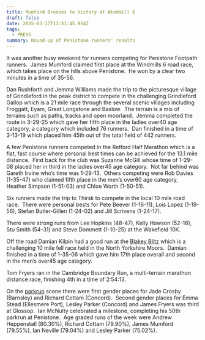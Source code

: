 ```yaml
---
title: Mumford Breezes to Victory at Windmill 6
draft: false
date: 2025-03-17T13:51:45.954Z
tags:
  - PRESS
summary: Round-up of Penistone runners' results
---
```

It was another busy weekend for runners competing for Penistone Footpath runners.  James Mumford claimed first place at the Windmills 6 road race, which takes place on the hills above Penistone.  He won by a clear two minutes in a time of 35-56.

Dan Rushforth and Jemma Williams made the trip to the picturesque village of Grindleford in the peak district to compete in the challenging Grindleford Gallop which is a 21 mile race through the several scenic villages including Froggatt, Eyam, Great Longstone and Baslow.  The terrain is a mix of terrains such as paths, tracks and open moorland.  Jemma completed the route in 3-29-25 which gave her fifth place in the ladies over40 age category, a category which included 76 runners.  Dan finished in a time of 3-13-19 which placed him 45th out of the total field of 442 runners.

A few Penistone runners competed in the Retford Half Marathon which is a flat, fast course where personal best times can be achieved for the 13.1 mile distance.  First back for the club was Suzanne McGill whose time of 1-29-08 placed her in third in the ladies over45 age category.  Not far behind was Gareth Irvine who’s time was 1-29-13.  Others competing were Rob Davies (1-35-47) who claimed fifth place in the men’s over60 age category, Heather Simpson (1-51-03) and Chloe Worth (1-50-51).

Six runners made the trip to Thirsk to compete in the local 10 mile road race.  There were personal bests for Pete Beever (1-16-11), Lois Lopez (1-19-56), Stefan Butler-Gillen (1-24-02) and Jill Scrivens (1-24-17).

There were strong runs from Lee Hopkins (48-47), Kelly Howson (52-16), Stu Smith (54-31) and Steve Dommett (1-10-25) at the Wakefield 10K.

Off the road Damian Kilpin had a good run at the [Blakey Blitz](https://results.pfrac.co.uk/fell-league-2024/blakey-blitz-2025) which is a challenging 10 mile fell race held in the North Yorkshire Moors.  Damian finished in a time of 1-35-06 which gave him 17th place overall and second in the men’s over45 age category.

Tom Fryers ran in the Cambridge Boundary Run, a multi-terrain marathon distance race, finishing 4th in a time of 2:54:13.

On the [parkrun](https://results.pfrac.co.uk/parkrun-2025/2025-03-15) scene there were first gender places for Jade Crosby (Barnsley) and Richard Cottam (Concord).  Second gender places for Emma Stead (Ellesmere Port), Lesley Parker (Concord) and James Fryers was third at Glossop.  Ian McNulty celebrated a milestone, completing his 50th parkrun at Penistone.  Age graded runs of the week were Andrew Heppenstall (80.30%), Richard Cottam (79.90%), James Mumford (79.55%), Ian Neville (79.04%) and Lesley Parker (75.02%).